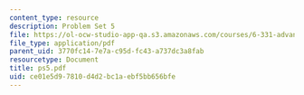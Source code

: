 ```yaml
---
content_type: resource
description: Problem Set 5
file: https://ol-ocw-studio-app-qa.s3.amazonaws.com/courses/6-331-advanced-circuit-techniques-spring-2002/ce01e5d97810d4d2bc1aebf5bb656bfe_ps5.pdf
file_type: application/pdf
parent_uid: 3770fc14-7e7a-c95d-fc43-a737dc3a8fab
resourcetype: Document
title: ps5.pdf
uid: ce01e5d9-7810-d4d2-bc1a-ebf5bb656bfe
---
```

